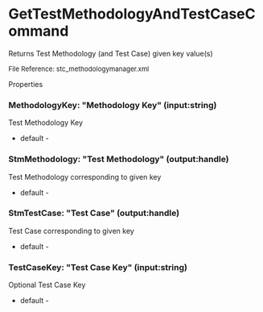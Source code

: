 # GetTestMethodologyAndTestCaseCommand

Returns Test Methodology (and Test Case) given key value(s)

<font size="2">File Reference: stc_methodologymanager.xml</font>

<text>Properties</text>

### MethodologyKey: "Methodology Key" (input:string)

Test Methodology Key

* default - 
### StmMethodology: "Test Methodology" (output:handle)

Test Methodology corresponding to given key

* default - 
### StmTestCase: "Test Case" (output:handle)

Test Case corresponding to given key

* default - 
### TestCaseKey: "Test Case Key" (input:string)

Optional Test Case Key

* default - 
